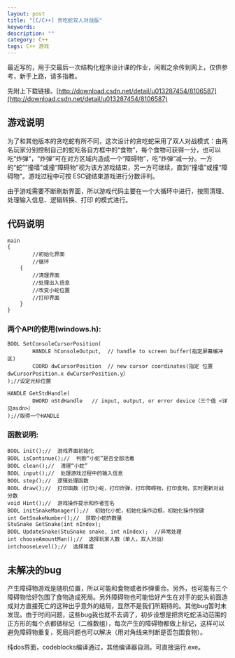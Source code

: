 ```yaml
---
layout: post
title: "[C/C++] 贪吃蛇双人对战版"
keywords: 
description: ""
category: C++
tags: C++ 游戏
---
```


最近写的，用于交最后一次结构化程序设计课的作业，闲暇之余传到网上，仅供参考，新手上路，请多指教。  

先附上下载链接。[http://download.csdn.net/detail/u013287454/8106587](http://download.csdn.net/detail/u013287454/8106587)  


## 游戏说明

为了和其他版本的贪吃蛇有所不同，这次设计的贪吃蛇采用了双人对战模式：由两名玩家分别控制自己的蛇吃各自方框中的“食物”，每个食物可获得一分，也可以吃“炸弹”，“炸弹”可在对方区域内造成一个“障碍物”，吃“炸弹”减一分。一方的“蛇”“撞墙”或撞“障碍物”视为该方游戏结束，另一方可继续，直到“撞墙”或撞“障碍物”。游戏过程中可按 ESC键结束游戏进行分数评判。  

由于游戏需要不断刷新界面，所以游戏代码主要在一个大循环中进行，按照清理、处理输入信息、逻辑转换、打印 的模式进行。  

## 代码说明  
    main  
    {  
            //初始化界面  
            //循环  
        {  
            //清理界面  
            //处理出入信息  
            //改变小蛇位置  
            //打印界面  
        }  
    }  

### 两个API的使用(windows.h):  

    BOOL SetConsoleCursorPosition(  
            HANDLE hConsoleOutput,  // handle to screen buffer(指定屏幕缓冲区)  
            COORD dwCursorPosition  // new cursor coordinates(指定 位置 dwCursorPosition.x dwCursorPosition.y）  
    );//设定光标位置  
     
    HANDLE GetStdHandle(  
            DWORD nStdHandle   // input, output, or error device（三个值 <详见msdn>）  
    );//取得一个HANDLE  

### 函数说明:  
    BOOL init();//  游戏界面初始化  
    BOOL isContinue();//  判断“小蛇”是否全部活着  
    BOOL clean();//  清理“小蛇”  
    BOOL input();//  处理游戏过程中的输入信息  
    BOOL step();//  逻辑处理函数  
    BOOL draw();//  打印函数（打印小蛇，打印炸弹，打印障碍物，打印食物，实时更新对战分数  
    void Hint();//  游戏操作提示和作者签名  
    BOOL initSnakeManager();//  初始化小蛇，初始化操作边框，初始化操作按键  
    int GetSnakeNumber();//  获取小蛇的数量  
    StuSnake GetSnake(int nIndex);  
    BOOL UpdateSnake(StuSnake snake, int nIndex);  //异常处理  
    int chooseAmountMan();//  选择玩家人数（单人，双人对战）  
    intchooseLevel();//  选择难度  

## 未解决的bug  

产生障碍物游戏是随机位置，所以可能和食物或者炸弹重合。另外，也可能有三个障碍物恰好包围了食物造成死局。另外障碍物也可能恰好产生在对手的蛇头前面造成对方直接死亡的这种出乎意外的结局，显然不是我们所期待的。其他bug暂时未发现。由于时间问题，这些bug我也就不去调了，初步设想是把贪吃蛇活动范围的正方形的每个点都做标记（二维数组），每次产生的障碍物都做上标记，这样可以避免障碍物重复，死局问题也可以解决（用对角线来判断是否包围食物）。  

纯dos界面，codeblocks编译通过，其他编译器自测。可直接运行.exe。  
